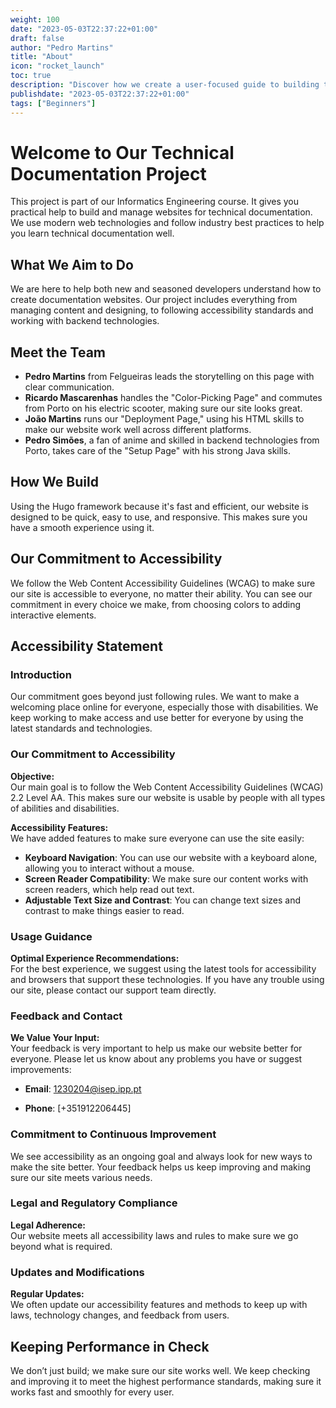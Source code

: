 ```yaml
---
weight: 100
date: "2023-05-03T22:37:22+01:00"
draft: false
author: "Pedro Martins"
title: "About"
icon: "rocket_launch"
toc: true
description: "Discover how we create a user-focused guide to building technical documentation websites."
publishdate: "2023-05-03T22:37:22+01:00"
tags: ["Beginners"]
---
```


# Welcome to Our Technical Documentation Project

This project is part of our Informatics Engineering course. It gives you practical help to build and manage websites for technical documentation. We use modern web technologies and follow industry best practices to help you learn technical documentation well.

## What We Aim to Do

We are here to help both new and seasoned developers understand how to create documentation websites. Our project includes everything from managing content and designing, to following accessibility standards and working with backend technologies.

## Meet the Team

- **Pedro Martins** from Felgueiras leads the storytelling on this page with clear communication.
- **Ricardo Mascarenhas** handles the "Color-Picking Page" and commutes from Porto on his electric scooter, making sure our site looks great.
- **João Martins** runs our "Deployment Page," using his HTML skills to make our website work well across different platforms.
- **Pedro Simões**, a fan of anime and skilled in backend technologies from Porto, takes care of the "Setup Page" with his strong Java skills.

## How We Build

Using the Hugo framework because it's fast and efficient, our website is designed to be quick, easy to use, and responsive. This makes sure you have a smooth experience using it.

## Our Commitment to Accessibility

We follow the Web Content Accessibility Guidelines (WCAG) to make sure our site is accessible to everyone, no matter their ability. You can see our commitment in every choice we make, from choosing colors to adding interactive elements.

## Accessibility Statement

### Introduction
Our commitment goes beyond just following rules. We want to make a welcoming place online for everyone, especially those with disabilities. We keep working to make access and use better for everyone by using the latest standards and technologies.

### Our Commitment to Accessibility
**Objective:**  
Our main goal is to follow the Web Content Accessibility Guidelines (WCAG) 2.2 Level AA. This makes sure our website is usable by people with all types of abilities and disabilities.

**Accessibility Features:**  
We have added features to make sure everyone can use the site easily:
- **Keyboard Navigation**: You can use our website with a keyboard alone, allowing you to interact without a mouse.
- **Screen Reader Compatibility**: We make sure our content works with screen readers, which help read out text.
- **Adjustable Text Size and Contrast**: You can change text sizes and contrast to make things easier to read.

### Usage Guidance
**Optimal Experience Recommendations:**  
For the best experience, we suggest using the latest tools for accessibility and browsers that support these technologies. If you have any trouble using our site, please contact our support team directly.

### Feedback and Contact
**We Value Your Input:**  
Your feedback is very important to help us make our website better for everyone. Please let us know about any problems you have or suggest improvements:
- **Email**: [1230204@isep.ipp.pt](mailto:1230204@isep.ipp.pt)

- **Phone**: [+351912206445]

### Commitment to Continuous Improvement
We see accessibility as an ongoing goal and always look for new ways to make the site better. Your feedback helps us keep improving and making sure our site meets various needs.

### Legal and Regulatory Compliance
**Legal Adherence:**  
Our website meets all accessibility laws and rules to make sure we go beyond what is required.

### Updates and Modifications
**Regular Updates:**  
We often update our accessibility features and methods to keep up with laws, technology changes, and feedback from users.

## Keeping Performance in Check

We don’t just build; we make sure our site works well. We keep checking and improving it to meet the highest performance standards, making sure it works fast and smoothly for every user.
